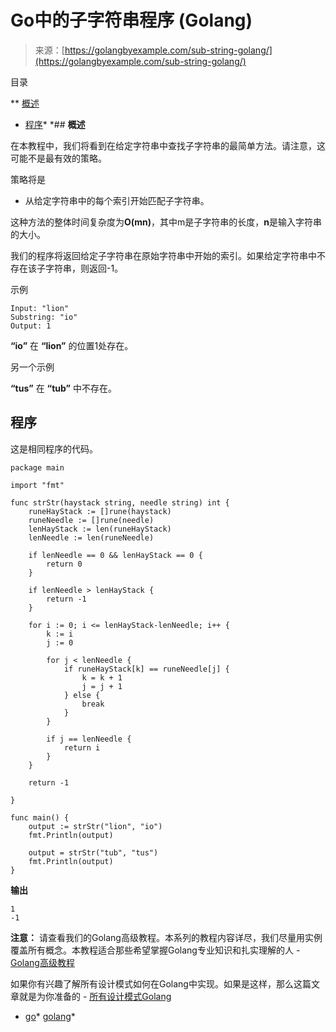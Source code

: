 <!--yml

分类：未分类

日期：2024-10-13 06:47:04

-->

# Go中的子字符串程序 (Golang)

> 来源：[https://golangbyexample.com/sub-string-golang/](https://golangbyexample.com/sub-string-golang/)

目录

**   [概述](#Overview "Overview")

+   [程序](#Program "Program")*  *## **概述**

在本教程中，我们将看到在给定字符串中查找子字符串的最简单方法。请注意，这可能不是最有效的策略。

策略将是

+   从给定字符串中的每个索引开始匹配子字符串。

这种方法的整体时间复杂度为**O(mn)**，其中m是子字符串的长度，**n**是输入字符串的大小。

我们的程序将返回给定子字符串在原始字符串中开始的索引。如果给定字符串中不存在该子字符串，则返回-1。

示例

```
Input: "lion"
Substring: "io"
Output: 1
```

**“io”** 在 **“lion”** 的位置1处存在。

另一个示例

**“tus”** 在 **“tub”** 中不存在。

## **程序**

这是相同程序的代码。

```
package main

import "fmt"

func strStr(haystack string, needle string) int {
	runeHayStack := []rune(haystack)
	runeNeedle := []rune(needle)
	lenHayStack := len(runeHayStack)
	lenNeedle := len(runeNeedle)

	if lenNeedle == 0 && lenHayStack == 0 {
		return 0
	}

	if lenNeedle > lenHayStack {
		return -1
	}

	for i := 0; i <= lenHayStack-lenNeedle; i++ {
		k := i
		j := 0

		for j < lenNeedle {
			if runeHayStack[k] == runeNeedle[j] {
				k = k + 1
				j = j + 1
			} else {
				break
			}
		}

		if j == lenNeedle {
			return i
		}
	}

	return -1

}

func main() {
	output := strStr("lion", "io")
	fmt.Println(output)

	output = strStr("tub", "tus")
	fmt.Println(output)
}
```

**输出**

```
1
-1
```

**注意：** 请查看我们的Golang高级教程。本系列的教程内容详尽，我们尽量用实例覆盖所有概念。本教程适合那些希望掌握Golang专业知识和扎实理解的人 - [Golang高级教程](https://golangbyexample.com/golang-comprehensive-tutorial/)

如果你有兴趣了解所有设计模式如何在Golang中实现。如果是这样，那么这篇文章就是为你准备的 - [所有设计模式Golang](https://golangbyexample.com/all-design-patterns-golang/)

+   [go](https://golangbyexample.com/tag/go/)*   [golang](https://golangbyexample.com/tag/golang/)*
